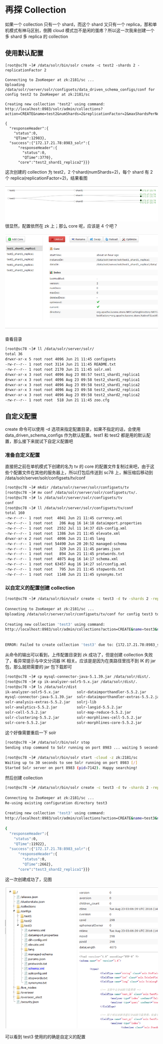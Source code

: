 # 再探 Collection

如果一个 collection 只有一个 shard，而这个 shard 又只有一个 replica，那和单机模式有神马区别，倒腾 cloud 模式岂不是闲的蛋疼？所以这一次我来创建一个多 shard 多 replica 的 collection

## 使用默认配置

```
[root@sc78 ~]# /data/solr/bin/solr create -c test2 -shards 2 -replicationFactor 2

Connecting to ZooKeeper at zk:2181/sc ...
Uploading /data/solr/server/solr/configsets/data_driven_schema_configs/conf for config test2 to ZooKeeper at zk:2181/sc

Creating new collection 'test2' using command:
http://localhost:8983/solr/admin/collections?action=CREATE&name=test2&numShards=2&replicationFactor=2&maxShardsPerNode=4&collection.configName=test2

{
  "responseHeader":{
    "status":0,
    "QTime":12983},
  "success":{"172.17.21.78:8983_solr":{
      "responseHeader":{
        "status":0,
        "QTime":3770},
      "core":"test2_shard1_replica2"}}}
```

这次创建的 collection 为 test2，2 个shard(numShards=2)，每个 shard 有 2 个 replica(replicationFactor=2)，结果看图

![](sc6.PNG)
很显然，配置依然在 zk 上；那么 core 呢，应该是 4 个吧？

![](sc7.PNG)

查看目录

```bash
[root@sc78 ~]# ll /data/solr/server/solr/
total 36
drwxr-xr-x 5 root root 4096 Jun 21 11:45 configsets
-rw-r--r-- 1 root root 3114 Jun 21 11:45 README.txt
-rw-r--r-- 1 root root 2170 Jun 21 11:45 solr.xml
drwxr-xr-x 3 root root 4096 Aug 23 08:57 test1_shard1_replica1
drwxr-xr-x 3 root root 4096 Aug 23 09:58 test2_shard1_replica1
drwxr-xr-x 3 root root 4096 Aug 23 09:58 test2_shard1_replica2
drwxr-xr-x 3 root root 4096 Aug 23 09:58 test2_shard2_replica1
drwxr-xr-x 3 root root 4096 Aug 23 09:58 test2_shard2_replica2
-rw-r--r-- 1 root root  518 Jun 21 11:45 zoo.cfg
```

## 自定义配置

create 命令可以使用 -d 选项来指定配置目录，如果不指定的话，会使用 data_driven_schema_configs 作为默认配置。test1 和 test2 都是用的默认配置，那么接下来就试下自定义配置吧

### 准备自定义配置

直接把之前在单机模式下创建的名为 tv 的 core 的配置文件复制过来吧，由于这些个配置文件在其他的服务器上，所以打包后传送到 sc78 上，解压缩后移动到 /data/solr/server/solr/configsets/tv/conf

```bash
[root@sc78 ~]# mkdir /data/solr/server/solr/configsets/tv
[root@sc78 ~]# mv conf /data/solr/server/solr/configsets/tv/.
[root@sc78 ~]# ls /data/solr/server/solr/configsets/tv
conf
[root@sc78 ~]# ll /data/solr/server/solr/configsets/tv/conf
total 160
-rw-r--r-- 1 root root  4041 Jun 21 11:45 currency.xml
-rw-r--r-- 1 root root   206 Aug 16 14:18 dataimport.properties
-rw-r--r-- 1 root root  2552 Jul 11 14:37 dih-config.xml
-rw-r--r-- 1 root root  1386 Jun 21 11:45 elevate.xml
drwxr-xr-x 2 root root  4096 Jun 21 11:45 lang
-rw-r--r-- 1 root root 54490 Jun 20 20:52 managed-schema
-rw-r--r-- 1 root root   329 Jun 21 11:45 params.json
-rw-r--r-- 1 root root   894 Jun 21 11:45 protwords.txt
-rw-r--r-- 1 root root  4075 Aug 16 14:17 schema.xml
-rw-r--r-- 1 root root 63457 Aug 16 14:27 solrconfig.xml
-rw-r--r-- 1 root root   795 Jun 21 11:45 stopwords.txt
-rw-r--r-- 1 root root  1148 Jun 21 11:45 synonyms.txt
```
### 以自定义的配置创建 collection

```bash
[root@sc78 ~]# /data/solr/bin/solr create -c test3 -d tv -shards 2 -replicationFactor 2

Connecting to ZooKeeper at zk:2181/sc ...
Uploading /data/solr/server/solr/configsets/tv/conf for config test3 to ZooKeeper at zk:2181/sc

Creating new collection 'test3' using command:
http://localhost:8983/solr/admin/collections?action=CREATE&name=test3&numShards=2&replicationFactor=2&maxShardsPerNode=4&collection.configName=test3


ERROR: Failed to create collection 'test3' due to: {172.17.21.78:8983_solr=org.apache.solr.client.solrj.impl.HttpSolrClient$RemoteSolrException:Error from server at http://172.17.21.78:8983/solr: Error CREATEing SolrCore 'test3_shard1_replica2': Unable to create core [test3_shard1_replica2] Caused by: org.wltea.analyzer.lucene.IKAnalyzer}
```

从命令的输出可以看到，上传配置目录到 zk 成功了，但是创建 collection 失败了，看异常提示与中文分词器 IK 相关。应该是是因为在类路径里找不到 IK 的 jar 包，那么就把需要的 jar 包下载即可

```bash
[root@sc78 ~]# cp mysql-connector-java-5.1.39.jar /data/solr/dist/.
[root@sc78 ~]# cp ik-analyzer-solr5-5.x.jar /data/solr/dist/.
[root@sc78 ~]# ls /data/solr/dist
ik-analyzer-solr5-5.x.jar        solr-dataimporthandler-5.5.2.jar         solr-solrj-5.5.2.jar
mysql-connector-java-5.1.39.jar  solr-dataimporthandler-extras-5.5.2.jar  solr-test-framework-5.5.2.jar
solr-analysis-extras-5.5.2.jar   solrj-lib                                solr-uima-5.5.2.jar
solr-analytics-5.5.2.jar         solr-langid-5.5.2.jar                    solr-velocity-5.5.2.jar
solr-cell-5.5.2.jar              solr-map-reduce-5.5.2.jar                test-framework
solr-clustering-5.5.2.jar        solr-morphlines-cell-5.5.2.jar
solr-core-5.5.2.jar              solr-morphlines-core-5.5.2.jar
```

这个好像需要重启一下 solr

```bash
[root@sc78 ~]# /data/solr/bin/solr stop
Sending stop command to Solr running on port 8983 ... waiting 5 seconds to allow Jetty process 2240 to stop gracefully.

[root@sc78 ~]# /data/solr/bin/solr start -cloud -z zk:2181/sc
Waiting up to 30 seconds to see Solr running on port 8983 [/]
Started Solr server on port 8983 (pid=7142). Happy searching!
```

然后创建 collection

```bash
[root@sc78 ~]# /data/solr/bin/solr create -c test3 -d tv -shards 2 -replicationFactor 2

Connecting to ZooKeeper at zk:2181/sc ...
Re-using existing configuration directory test3

Creating new collection 'test3' using command:
http://localhost:8983/solr/admin/collections?action=CREATE&name=test3&numShards=2&replicationFactor=2&maxShardsPerNode=4&collection.configName=test3

{
  "responseHeader":{
    "status":0,
    "QTime":11922},
  "success":{"172.17.21.78:8983_solr":{
      "responseHeader":{
        "status":0,
        "QTime":2662},
      "core":"test3_shard2_replica1"}}}
```

这一次创建成功了，见图

![](sc8.PNG)

可以看到 test3 使用的的确是自定义的配置


